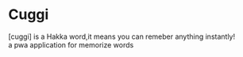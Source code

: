 # Cuggi

[cuggi] is a Hakka word,it means you can remeber anything instantly!  
a pwa application for memorize words

